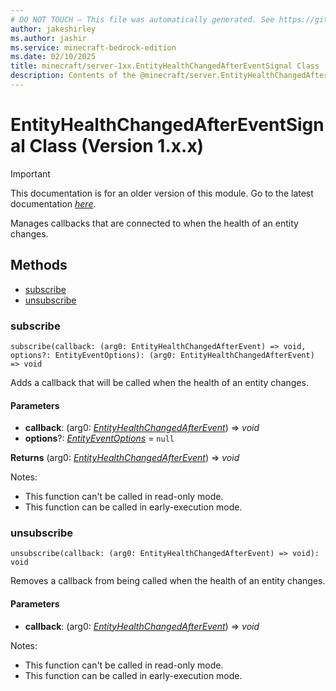 ```yaml
---
# DO NOT TOUCH — This file was automatically generated. See https://github.com/mojang/minecraftapidocsgenerator to modify descriptions, examples, etc.
author: jakeshirley
ms.author: jashir
ms.service: minecraft-bedrock-edition
ms.date: 02/10/2025
title: minecraft/server-1xx.EntityHealthChangedAfterEventSignal Class
description: Contents of the @minecraft/server.EntityHealthChangedAfterEventSignal class (Version 1.x.x).
---
```

# EntityHealthChangedAfterEventSignal Class (Version 1.x.x)

> [!IMPORTANT]
> This documentation is for an older version of this module. Go to the latest documentation [*here*](../../../scriptapi/minecraft/server/EntityHealthChangedAfterEventSignal.md).

Manages callbacks that are connected to when the health of an entity changes.

## Methods
- [subscribe](#subscribe)
- [unsubscribe](#unsubscribe)

### **subscribe**
`
subscribe(callback: (arg0: EntityHealthChangedAfterEvent) => void, options?: EntityEventOptions): (arg0: EntityHealthChangedAfterEvent) => void
`

Adds a callback that will be called when the health of an entity changes.

#### **Parameters**
- **callback**: (arg0: [*EntityHealthChangedAfterEvent*](EntityHealthChangedAfterEvent.md)) => *void*
- **options**?: [*EntityEventOptions*](EntityEventOptions.md) = `null`

**Returns** (arg0: [*EntityHealthChangedAfterEvent*](EntityHealthChangedAfterEvent.md)) => *void*
  
Notes:
- This function can't be called in read-only mode.
- This function can be called in early-execution mode.

### **unsubscribe**
`
unsubscribe(callback: (arg0: EntityHealthChangedAfterEvent) => void): void
`

Removes a callback from being called when the health of an entity changes.

#### **Parameters**
- **callback**: (arg0: [*EntityHealthChangedAfterEvent*](EntityHealthChangedAfterEvent.md)) => *void*
  
Notes:
- This function can't be called in read-only mode.
- This function can be called in early-execution mode.
